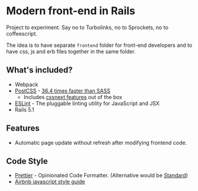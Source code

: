 # Modern front-end in Rails

Project to experiment. Say no to Turbolinks, no to Sprockets, no to coffeescript.

The idea is to have separate `frontend` folder for front-end developers and to have css, js and erb files together in the same folder.

## What's included?

* Webpack
* [PostCSS](http://postcss.org) - [36.4 times faster than SASS](https://github.com/postcss/benchmark)
    * Includes [cssnext features](http://cssnext.io/features/) out of the box
* [ESLint](https://eslint.org) - The pluggable linting utility for JavaScript and JSX
* Rails 5.1

## Features

* Automatic page update without refresh after modifying frontend code.

## Code Style

* [Prettier](https://prettier.io) - Opinionated Code Formatter. (Alternative would be [Standard](https://standardjs.com))
* [Airbnb javascript style guide](https://github.com/airbnb/javascript)
